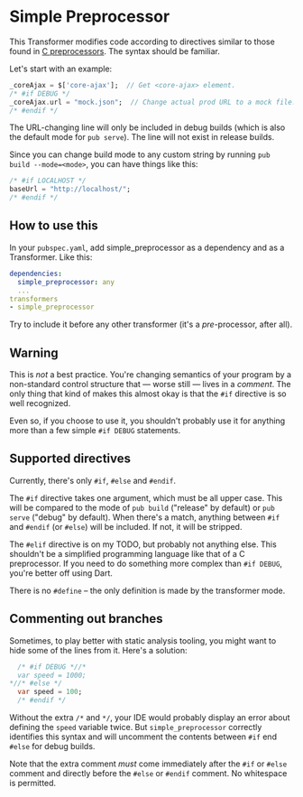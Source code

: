 # Simple Preprocessor

This Transformer modifies code according to directives similar to those found
in [C preprocessors][]. The syntax should be familiar.

[C preprocessors]: http://en.wikipedia.org/wiki/C_preprocessor

Let's start with an example:

```dart
_coreAjax = $['core-ajax'];  // Get <core-ajax> element.
/* #if DEBUG */
_coreAjax.url = "mock.json";  // Change actual prod URL to a mock file.
/* #endif */
```

The URL-changing line will only be included in debug builds (which is also the
default mode for `pub serve`). The line will not exist in release builds.

Since you can change build mode to any custom string by running
`pub build --mode=<mode>`, you can have things like this:

```dart
/* #if LOCALHOST */
baseUrl = "http://localhost/";
/* #endif */
```

## How to use this

In your `pubspec.yaml`, add simple_preprocessor as a dependency and as
a Transformer. Like this:

```yaml
dependencies:
  simple_preprocessor: any
  ...
transformers
- simple_preprocessor
```

Try to include it before any other transformer (it's a _pre_-processor, after
all).

## Warning

This is _not_ a best practice. You're changing semantics of your program by
a non-standard control structure that — worse still — lives in a _comment_. The
only thing that kind of makes this almost okay is that the `#if` directive
is so well recognized.

Even so, if you choose to use it, you shouldn't probably use it for anything
more than a few simple `#if DEBUG` statements.

## Supported directives

Currently, there's only `#if`, `#else` and `#endif`.

The `#if` directive takes one argument, which must be all upper case. This will
be compared to the mode of `pub build` ("release" by default) or `pub serve`
("debug" by default). When there's a match, anything between `#if` and `#endif`
(or `#else`) will be included. If not, it will be stripped.

The `#elif` directive is on my TODO, but probably not anything else. This
shouldn't be a simplified programming language like that of a C preprocessor.
If you need to do something more complex than `#if DEBUG`, you're better off
using Dart.

There is no `#define` – the only definition is made by the transformer mode.

## Commenting out branches

Sometimes, to play better with static analysis tooling, you might want to
hide some of the lines from it. Here's a solution:

```dart
  /* #if DEBUG *//*
  var speed = 1000;
*//* #else */
  var speed = 100;
  /* #endif */
```

Without the extra `/*` and `*/`, your IDE would probably display an error
about defining the `speed` variable twice. But `simple_preprocessor` correctly
identifies this syntax and will uncomment the contents between `#if` end `#else`
for debug builds.

Note that the extra comment _must_ come immediately after the `#if` or `#else`
comment and directly before the `#else` or `#endif` comment. No whitespace is
permitted.